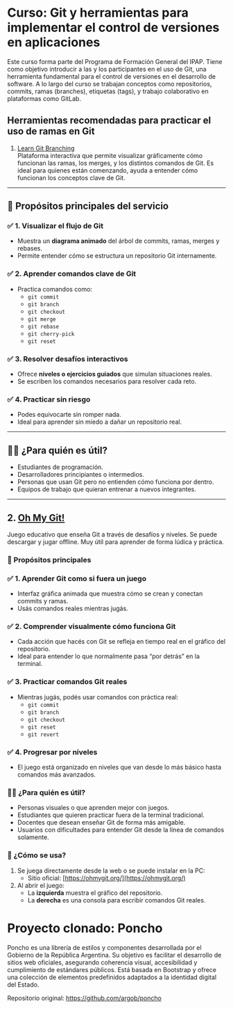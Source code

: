 # Curso: Git y herramientas para implementar el control de versiones en aplicaciones

Este curso forma parte del Programa de Formación General del IPAP. Tiene como objetivo introducir a las y los participantes en el uso de Git, una herramienta fundamental para el control de versiones en el desarrollo de software. A lo largo del curso se trabajan conceptos como repositorios, commits, ramas (branches), etiquetas (tags), y trabajo colaborativo en plataformas como GitLab.

## Herramientas recomendadas para practicar el uso de ramas en Git

1. [Learn Git Branching](https://learngitbranching.js.org/?locale=es_AR)  
   Plataforma interactiva que permite visualizar gráficamente cómo funcionan las ramas, los merges, y los distintos comandos de Git. Es ideal para quienes están comenzando, ayuda a entender cómo funcionan los conceptos clave de Git.

---

## 🎯 Propósitos principales del servicio

### ✅ 1. Visualizar el flujo de Git
- Muestra un **diagrama animado** del árbol de commits, ramas, merges y rebases.
- Permite entender cómo se estructura un repositorio Git internamente.

### ✅ 2. Aprender comandos clave de Git
- Practica comandos como:
  - `git commit`
  - `git branch`
  - `git checkout`
  - `git merge`
  - `git rebase`
  - `git cherry-pick`
  - `git reset`

### ✅ 3. Resolver desafíos interactivos
- Ofrece **niveles o ejercicios guiados** que simulan situaciones reales.
- Se escriben los comandos necesarios para resolver cada reto.

### ✅ 4. Practicar sin riesgo
- Podes equivocarte sin romper nada.
- Ideal para aprender sin miedo a dañar un repositorio real.

---

## 👩‍🎓 ¿Para quién es útil?

- Estudiantes de programación.
- Desarrolladores principiantes o intermedios.
- Personas que usan Git pero no entienden cómo funciona por dentro.
- Equipos de trabajo que quieran entrenar a nuevos integrantes.

---

## 2. [Oh My Git!](https://ohmygit.org/)

Juego educativo que enseña Git a través de desafíos y niveles. Se puede descargar y jugar offline. Muy útil para aprender de forma lúdica y práctica.

### 🎯 Propósitos principales

### ✅ 1. Aprender Git como si fuera un juego

- Interfaz gráfica animada que muestra cómo se crean y conectan commits y ramas.
- Usás comandos reales mientras jugás.

### ✅ 2. Comprender visualmente cómo funciona Git

- Cada acción que hacés con Git se refleja en tiempo real en el gráfico del repositorio.
- Ideal para entender lo que normalmente pasa “por detrás” en la terminal.

### ✅ 3. Practicar comandos Git reales

- Mientras jugás, podés usar comandos con práctica real:
  - `git commit`
  - `git branch`
  - `git checkout`
  - `git reset`
  - `git revert`

### ✅ 4. Progresar por niveles

- El juego está organizado en niveles que van desde lo más básico hasta comandos más avanzados.

### 👩‍🎓 ¿Para quién es útil?

- Personas visuales o que aprenden mejor con juegos.
- Estudiantes que quieren practicar fuera de la terminal tradicional.
- Docentes que desean enseñar Git de forma más amigable.
- Usuarios con dificultades para entender Git desde la línea de comandos solamente.

### 🚀 ¿Cómo se usa?

1. Se juega directamente desde la web o se puede instalar en la PC:
   - Sitio oficial: [https://ohmygit.org/](https://ohmygit.org/)
2. Al abrir el juego:
   - La **izquierda** muestra el gráfico del repositorio.
   - La **derecha** es una consola para escribir comandos Git reales.


# Proyecto clonado: Poncho

Poncho es una librería de estilos y componentes desarrollada por el Gobierno de la República Argentina. Su objetivo es facilitar el desarrollo de sitios web oficiales, asegurando coherencia visual, accesibilidad y cumplimiento de estándares públicos.
Está basada en Bootstrap y ofrece una colección de elementos predefinidos adaptados a la identidad digital del Estado.

Repositorio original: https://github.com/argob/poncho
